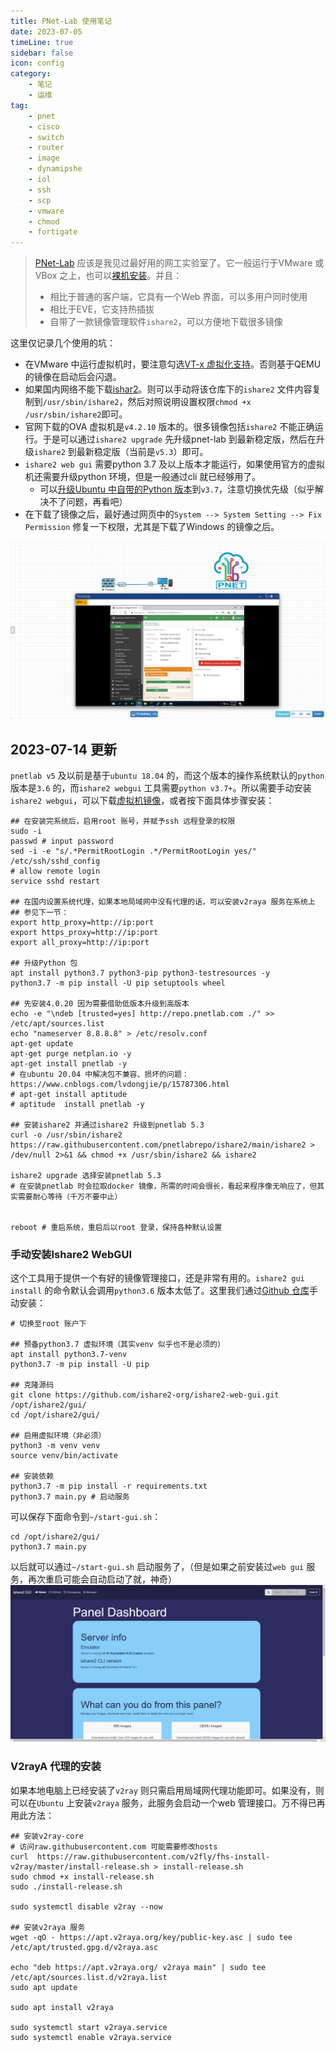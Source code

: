 ```yaml
---
title: PNet-Lab 使用笔记 
date: 2023-07-05
timeLine: true
sidebar: false  
icon: config
category:  
    - 笔记  
    - 运维      
tag:   
    - pnet  
    - cisco  
    - switch  
    - router  
    - image  
    - dynamipshe  
    - iol  
    - ssh  
    - scp  
    - vmware  
    - chmod  
    - fortigate
---  
```


> [PNet-Lab](https://www.pnetlab.com/) 应该是我见过最好用的网工实验室了。它一般运行于VMware 或VBox 之上，也可以[裸机安装](https://www.pnetlab.com/pages/documentation?slug=install-bare-metal)。并且：  
> - 相比于普通的客户端，它具有一个Web 界面，可以多用户同时使用  
> - 相比于EVE，它支持热插拔   
> - 自带了一款镜像管理软件`ishare2`，可以方便地下载很多镜像  

这里仅记录几个使用的坑：  
- 在VMware 中运行虚拟机时，要注意勾选[VT-x 虚拟化支持](https://www.pnetlab.com/pages/documentation?slug=install-PNETlab)。否则基于QEMU 的镜像在启动后会闪退。  
- 如果国内网络不能下载[ishar2](https://github.com/pnetlabrepo/ishare2)。则可以手动将该仓库下的`ishare2` 文件内容复制到`/usr/sbin/ishare2`，然后对照说明设置权限`chmod +x /usr/sbin/ishare2`即可。  
- 官网下载的OVA 虚拟机是`v4.2.10` 版本的。很多镜像包括`ishare2` 不能正确运行。于是可以通过`ishare2 upgrade` 先升级pnet-lab 到最新稳定版，然后在升级`ishare2` 到最新稳定版（当前是`v5.3`）即可。  
- `ishare2 web gui` 需要python 3.7 及以上版本才能运行，如果使用官方的虚拟机还需要升级python 环境，但是一般通过cli 就已经够用了。  
  - 可以[升级Ubuntu 中自带的Python 版本](https://blog.csdn.net/mbdong/article/details/127662406)到`v3.7`，注意切换优先级（似乎解决不了问题，再看吧）  
- 在下载了镜像之后，最好通过网页中的`System --> System Setting --> Fix Permission` 修复一下权限，尤其是下载了Windows 的镜像之后。  

![](./img/demo.png)   

## 2023-07-14 更新   
`pnetlab v5` 及以前是基于`ubuntu 18.04` 的，而这个版本的操作系统默认的`python` 版本是`3.6` 的，而`ishare2 webgui` 工具需要`python v3.7+`。所以需要手动安装`ishare2 webgui`，可以下载[虚拟机镜像](https://transfer.sh/VGGNnroo67/Pnet-Lab-v5.3.11.ova)，或者按下面具体步骤安装：  

```shell  
## 在安装完系统后，启用root 账号，并赋予ssh 远程登录的权限
sudo -i 
passwd # input password  
sed -i -e "s/.*PermitRootLogin .*/PermitRootLogin yes/" /etc/ssh/sshd_config 
# allow remote login
service sshd restart  

## 在国内设置系统代理，如果本地局域网中没有代理的话，可以安装v2raya 服务在系统上  
## 参见下一节：  
export http_proxy=http://ip:port 
export https_proxy=http://ip:port 
export all_proxy=http://ip:port    

## 升级Python 包  
apt install python3.7 python3-pip python3-testresources -y
python3.7 -m pip install -U pip setuptools wheel    

## 先安装4.0.20 因为需要借助低版本升级到高版本
echo -e "\ndeb [trusted=yes] http://repo.pnetlab.com ./" >> /etc/apt/sources.list
echo "nameserver 8.8.8.8" > /etc/resolv.conf
apt-get update
apt-get purge netplan.io -y
apt-get install pnetlab -y
# 在ubuntu 20.04 中解决包不兼容、损坏的问题： https://www.cnblogs.com/lvdongjie/p/15787306.html
# apt-get install aptitude  
# aptitude  install pnetlab -y

## 安装ishare2 并通过ishare2 升级到pnetlab 5.3
curl -o /usr/sbin/ishare2 https://raw.githubusercontent.com/pnetlabrepo/ishare2/main/ishare2 > /dev/null 2>&1 && chmod +x /usr/sbin/ishare2 && ishare2  

ishare2 upgrade 选择安装pnetlab 5.3  
# 在安装pnetlab 时会拉取docker 镜像，所需的时间会很长，看起来程序像无响应了，但其实需要耐心等待（千万不要中止）  


reboot # 重启系统，重启后以root 登录，保持各种默认设置  
```  

### 手动安装Ishare2 WebGUI  
这个工具用于提供一个有好的镜像管理接口，还是非常有用的。`ishare2 gui install` 的命令默认会调用`python3.6` 版本太低了。这里我们通过[Github 仓库](https://github.com/ishare2-org/ishare2-web-gui)手动安装：  
```shell
# 切换至root 账户下

## 预备python3.7 虚拟环境（其实venv 似乎也不是必须的）
apt install python3.7-venv
python3.7 -m pip install -U pip 

## 克隆源码
git clone https://github.com/ishare2-org/ishare2-web-gui.git /opt/ishare2/gui/
cd /opt/ishare2/gui/  

## 启用虚拟环境（非必须）
python3 -m venv venv
source venv/bin/activate

## 安装依赖
python3.7 -m pip install -r requirements.txt
python3.7 main.py # 启动服务  
```  
可以保存下面命令到`~/start-gui.sh`：  
```shell  
cd /opt/ishare2/gui/  
python3.7 main.py 
```  
以后就可以通过`~/start-gui.sh` 启动服务了，（但是如果之前安装过`web gui` 服务，再次重启可能会自动启动了就，神奇）  
![](./img/ishare2_web_gui.png)

### V2rayA 代理的安装  
如果本地电脑上已经安装了`v2ray` 则只需启用局域网代理功能即可。如果没有，则可以在`Ubuntu` 上安装`v2raya` 服务，此服务会启动一个web 管理接口。万不得已再用此方法：    
```shell  
## 安装v2ray-core  
# 访问raw.githubusercontent.com 可能需要修改hosts  
curl  https://raw.githubusercontent.com/v2fly/fhs-install-v2ray/master/install-release.sh > install-release.sh
sudo chmod +x install-release.sh
sudo ./install-release.sh

sudo systemctl disable v2ray --now  

## 安装v2raya 服务
wget -qO - https://apt.v2raya.org/key/public-key.asc | sudo tee /etc/apt/trusted.gpg.d/v2raya.asc  

echo "deb https://apt.v2raya.org/ v2raya main" | sudo tee /etc/apt/sources.list.d/v2raya.list
sudo apt update

sudo apt install v2raya

sudo systemctl start v2raya.service
sudo systemctl enable v2raya.service
```